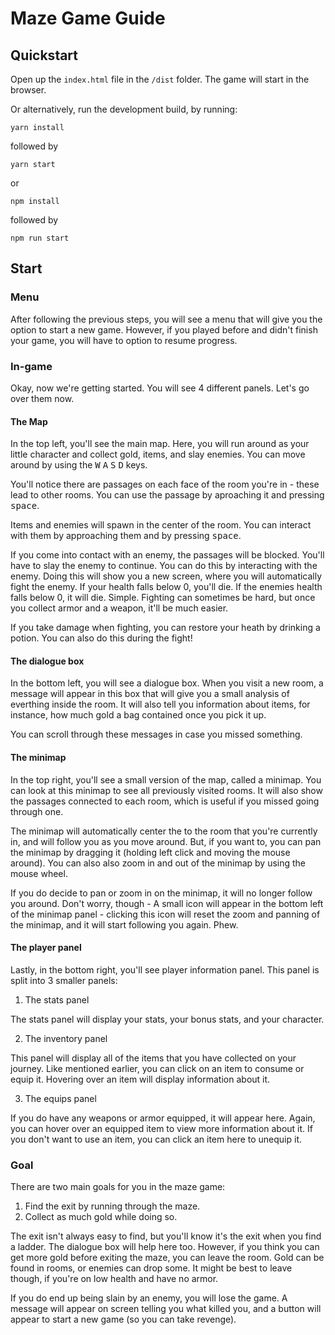 # Maze Game Guide

## Quickstart

Open up the `index.html` file in the `/dist` folder. The game will start in the browser.

Or alternatively, run the development build, by running:

```
yarn install
```

followed by

```
yarn start
```

or

```
npm install
```

followed by

```
npm run start
```

## Start

### Menu

After following the previous steps, you will see a menu that will give you the option to start a new game. However, if you played before and didn't finish your game, you will have to option to resume progress.

### In-game

Okay, now we're getting started. You will see 4 different panels. Let's go over them now.

#### The Map

In the top left, you'll see the main map. Here, you will run around as your little character and collect gold, items, and slay enemies. You can move around by using the <kbd>W</kbd> <kbd>A</kbd> <kbd>S</kbd> <kbd>D</kbd> keys.

You'll notice there are passages on each face of the room you're in - these lead to other rooms. You can use the passage by aproaching it and pressing <kbd>space</kbd>.

Items and enemies will spawn in the center of the room. You can interact with them by approaching them and by pressing <kbd>space</kbd>.

If you come into contact with an enemy, the passages will be blocked. You'll have to slay the enemy to continue. You can do this by interacting with the enemy. Doing this will show you a new screen, where you will automatically fight the enemy. If your health falls below 0, you'll die. If the enemies health falls below 0, it will die. Simple.
Fighting can sometimes be hard, but once you collect armor and a weapon, it'll be much easier.

If you take damage when fighting, you can restore your heath by drinking a potion. You can also do this during the fight!

#### The dialogue box

In the bottom left, you will see a dialogue box. When you visit a new room, a message will appear in this box that will give you a small analysis of everthing inside the room. It will also tell you information about items, for instance, how much gold a bag contained once you pick it up.

You can scroll through these messages in case you missed something.

#### The minimap

In the top right, you'll see a small version of the map, called a minimap. You can look at this minimap to see all previously visited rooms. It will also show the passages connected to each room, which is useful if you missed going through one.

The minimap will automatically center the to the room that you're currently in, and will follow you as you move around. But, if you want to, you can pan the minimap by dragging it (holding left click and moving the mouse around). You can also also zoom in and out of the minimap by using the mouse wheel.

If you do decide to pan or zoom in on the minimap, it will no longer follow you around. Don't worry, though - A small icon will appear in the bottom left of the minimap panel - clicking this icon will reset the zoom and panning of the minimap, and it will start following you again. Phew.

#### The player panel

Lastly, in the bottom right, you'll see player information panel. This panel is split into 3 smaller panels:

1. The stats panel

The stats panel will display your stats, your bonus stats, and your character.

2. The inventory panel

This panel will display all of the items that you have collected on your journey. Like mentioned earlier, you can click on an item to consume or equip it. Hovering over an item will display information about it.

3. The equips panel

If you do have any weapons or armor equipped, it will appear here. Again, you can hover over an equipped item to view more information about it. If you don't want to use an item, you can click an item here to unequip it.

### Goal

There are two main goals for you in the maze game:

1. Find the exit by running through the maze.
2. Collect as much gold while doing so.

The exit isn't always easy to find, but you'll know it's the exit when you find a ladder. The dialogue box will help here too. However, if you think you can get more gold before exiting the maze, you can leave the room. Gold can be found in rooms, or enemies can drop some. It might be best to leave though, if you're on low health and have no armor.

If you do end up being slain by an enemy, you will lose the game. A message will appear on screen telling you what killed you, and a button will appear to start a new game (so you can take revenge).
